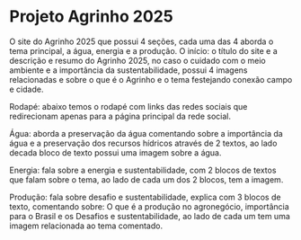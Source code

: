 # Projeto Agrinho 2025
O site do Agrinho 2025 que possui 4 seções, cada uma das 4 aborda o tema principal, a água, energia e a produção.
O início: o título do site e a descrição e resumo do Agrinho 2025, no caso o cuidado com o meio ambiente e a importância da sustentabilidade, possui 4 imagens relacionadas e sobre o que é o Agrinho e o tema festejando conexão campo e cidade.

Rodapé: abaixo temos o rodapé com links das redes sociais que redirecionam apenas para a página principal da rede social.

Água: aborda a preservação da água comentando sobre a importância da água e a preservação dos recursos hídricos através de 2 textos, ao lado decada bloco de texto possui uma imagem sobre a água.

Energia: fala sobre a energia e sustentabilidade, com 2 blocos de textos que falam sobre o tema, ao lado de cada um dos 2 blocos, tem a imagem.

Produção: fala sobre desafio e sustentabilidade, explica com 3 blocos de texto, comentando sobre: O que é a produção no agronegócio, importância para o Brasil e os Desafios e sustentabilidade, ao lado de cada um tem uma imagem relacionada ao tema comentado.

